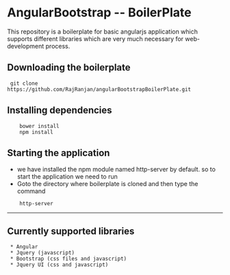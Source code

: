# AngularBootstrap -- BoilerPlate
This repository is a boilerplate for basic angularjs application which supports different libraries which are very much necessary for web-development process.


## Downloading the boilerplate

```
 git clone https://github.com/RajRanjan/angularBootstrapBoilerPlate.git 
```
## Installing dependencies

```
	bower install
	npm install
```

## Starting the application

* we have installed the npm module named http-server by default. so to start the application we need to run
* Goto the directory where boilerplate is cloned and then type the command


```
	http-server
```

---

## Currently supported libraries

```
 * Angular
 * Jquery (javascript)
 * Bootstrap (css files and javascript)
 * Jquery UI (css and javascript)
```

